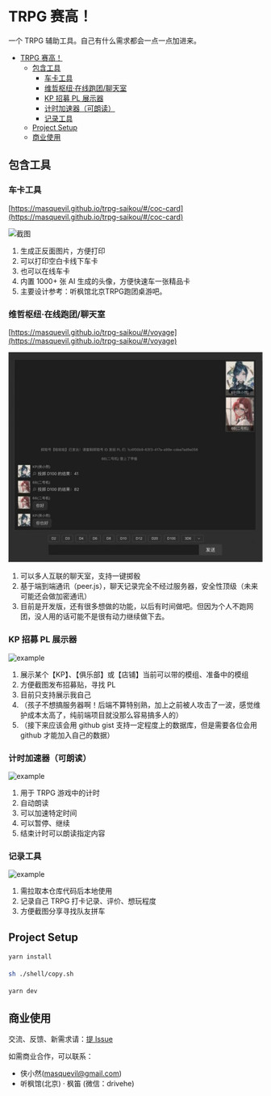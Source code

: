 # TRPG 赛高！

一个 TRPG 辅助工具。自己有什么需求都会一点一点加进来。

- [TRPG 赛高！](#trpg-赛高)
  - [包含工具](#包含工具)
    - [车卡工具](#车卡工具)
    - [维哲枢纽·在线跑团/聊天室](#维哲枢纽在线跑团聊天室)
    - [KP 招募 PL 展示器](#kp-招募-pl-展示器)
    - [计时加速器（可朗读）](#计时加速器可朗读)
    - [记录工具](#记录工具)
  - [Project Setup](#project-setup)
  - [商业使用](#商业使用)

## 包含工具

### 车卡工具

[https://masquevil.github.io/trpg-saikou/#/coc-card](https://masquevil.github.io/trpg-saikou/#/coc-card)

![截图](./src/assets/images/readme-preview/coc-card.png)

1. 生成正反面图片，方便打印
2. 可以打印空白卡线下车卡
3. 也可以在线车卡
4. 内置 1000+ 张 AI 生成的头像，方便快速车一张精品卡
5. 主要设计参考：听枫馆北京TRPG跑团桌游吧。

### 维哲枢纽·在线跑团/聊天室

[https://masquevil.github.io/trpg-saikou/#/voyage](https://masquevil.github.io/trpg-saikou/#/voyage)

![截图](./src/assets/images/readme-preview/voyage.jpg)

1. 可以多人互联的聊天室，支持一键掷骰
2. 基于端到端通讯（peer.js），聊天记录完全不经过服务器，安全性顶级（未来可能还会做加密通讯）
3. 目前是开发版，还有很多想做的功能，以后有时间做吧。但因为个人不跑网团，没人用的话可能不是很有动力继续做下去。

### KP 招募 PL 展示器

![example](./src/assets/images/readme-preview/kp-ads.png)

1. 展示某个【KP】、【俱乐部】或【店铺】当前可以带的模组、准备中的模组
2. 方便截图发布招募贴，寻找 PL
3. 目前只支持展示我自己
4. （孩子不想搞服务器啊！后端不算特别熟，加上之前被人攻击了一波，感觉维护成本太高了，纯前端项目就没那么容易搞多人的）
5. （接下来应该会用 github gist 支持一定程度上的数据库，但是需要各位会用 github 才能加入自己的数据）

### 计时加速器（可朗读）

![example](./src/assets/images/readme-preview/timer.png)

1. 用于 TRPG 游戏中的计时
2. 自动朗读
3. 可以加速特定时间
4. 可以暂停、继续
5. 结束计时可以朗读指定内容

### 记录工具

![example](./src/assets/images/readme-preview/record.png)

1. 需拉取本仓库代码后本地使用
2. 记录自己 TRPG 打卡记录、评价、想玩程度
3. 方便截图分享寻找队友拼车

## Project Setup

```sh
yarn install

sh ./shell/copy.sh

yarn dev
```

## 商业使用

交流、反馈、新需求请：[提 Issue](https://github.com/masquevil/trpg-saikou/issues)

如需商业合作，可以联系：

* 侠小然(masquevil@gmail.com)
* 听枫馆(北京) · 枫笛 (微信：drivehe)
